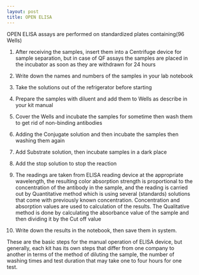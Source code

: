 ```yaml
---
layout: post
title: OPEN ELISA 
---
```


OPEN ELISA assays are performed on standardized plates containing(96 Wells)

1. After receiving the samples,  insert them into a Centrifuge device for sample separation, but in  case of QF assays the samples are placed in the incubator as soon as they are withdrawn for 24 hours

2. Write down the names and numbers of the samples in your lab notebook

3. Take the solutions out of the refrigerator before starting

4. Prepare the samples with diluent and add them to Wells as describe in your kit manual

5. Cover the Wells and incubate the samples for sometime then wash them to get rid of non-binding antibodies

6. Adding the Conjugate solution and then incubate the samples then washing them again

7. Add Substrate solution, then incubate samples in a dark place

8. Add the stop solution to stop the reaction

9. The readings are taken from ELISA reading device at the appropriate wavelength, the resulting color absorption strength is proportional to the concentration of the antibody in the sample, and the reading is carried out by Quantitative method which is using several (standards) solutions that come with previously known concentration. Concentration and absorption values are used to calculation of the results. The Qualitative method is done by calculating the absorbance value of the sample and then dividing it by the Cut off value

10. Write down the results in the notebook, then save them in system. 

These are the basic steps for the manual operation of ELISA device, but generally, each kit has its own steps that differ from one company to another in terms of the method of diluting the sample, the number of washing times and test duration that may take one to four hours for one test.
